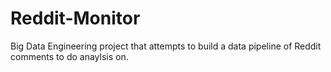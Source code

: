 # Reddit-Monitor
Big Data Engineering project that attempts to build a data pipeline of Reddit comments to do anaylsis on.
